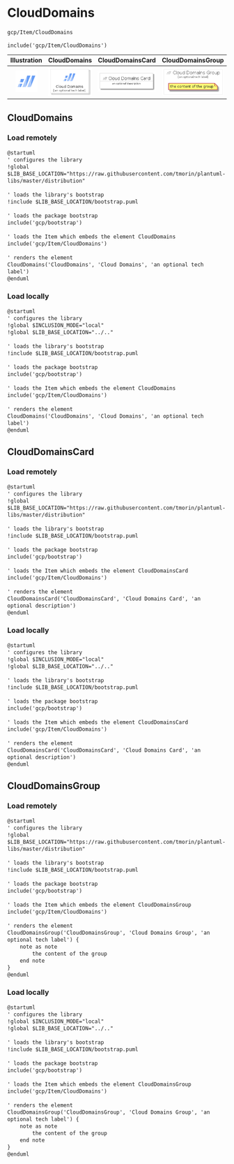 # CloudDomains


```text
gcp/Item/CloudDomains
```

```text
include('gcp/Item/CloudDomains')
```



| Illustration | CloudDomains | CloudDomainsCard | CloudDomainsGroup |
| :---: | :---: | :---: | :---: |
| ![illustration for Illustration](../../gcp/Item/CloudDomains.png) | ![illustration for CloudDomains](../../gcp/Item/CloudDomains.Local.png) | ![illustration for CloudDomainsCard](../../gcp/Item/CloudDomainsCard.Local.png) | ![illustration for CloudDomainsGroup](../../gcp/Item/CloudDomainsGroup.Local.png) |




## CloudDomains

### Load remotely
```plantuml
@startuml
' configures the library
!global $LIB_BASE_LOCATION="https://raw.githubusercontent.com/tmorin/plantuml-libs/master/distribution"

' loads the library's bootstrap
!include $LIB_BASE_LOCATION/bootstrap.puml

' loads the package bootstrap
include('gcp/bootstrap')

' loads the Item which embeds the element CloudDomains
include('gcp/Item/CloudDomains')

' renders the element
CloudDomains('CloudDomains', 'Cloud Domains', 'an optional tech label')
@enduml
```

### Load locally
```plantuml
@startuml
' configures the library
!global $INCLUSION_MODE="local"
!global $LIB_BASE_LOCATION="../.."

' loads the library's bootstrap
!include $LIB_BASE_LOCATION/bootstrap.puml

' loads the package bootstrap
include('gcp/bootstrap')

' loads the Item which embeds the element CloudDomains
include('gcp/Item/CloudDomains')

' renders the element
CloudDomains('CloudDomains', 'Cloud Domains', 'an optional tech label')
@enduml
```

## CloudDomainsCard

### Load remotely
```plantuml
@startuml
' configures the library
!global $LIB_BASE_LOCATION="https://raw.githubusercontent.com/tmorin/plantuml-libs/master/distribution"

' loads the library's bootstrap
!include $LIB_BASE_LOCATION/bootstrap.puml

' loads the package bootstrap
include('gcp/bootstrap')

' loads the Item which embeds the element CloudDomainsCard
include('gcp/Item/CloudDomains')

' renders the element
CloudDomainsCard('CloudDomainsCard', 'Cloud Domains Card', 'an optional description')
@enduml
```

### Load locally
```plantuml
@startuml
' configures the library
!global $INCLUSION_MODE="local"
!global $LIB_BASE_LOCATION="../.."

' loads the library's bootstrap
!include $LIB_BASE_LOCATION/bootstrap.puml

' loads the package bootstrap
include('gcp/bootstrap')

' loads the Item which embeds the element CloudDomainsCard
include('gcp/Item/CloudDomains')

' renders the element
CloudDomainsCard('CloudDomainsCard', 'Cloud Domains Card', 'an optional description')
@enduml
```

## CloudDomainsGroup

### Load remotely
```plantuml
@startuml
' configures the library
!global $LIB_BASE_LOCATION="https://raw.githubusercontent.com/tmorin/plantuml-libs/master/distribution"

' loads the library's bootstrap
!include $LIB_BASE_LOCATION/bootstrap.puml

' loads the package bootstrap
include('gcp/bootstrap')

' loads the Item which embeds the element CloudDomainsGroup
include('gcp/Item/CloudDomains')

' renders the element
CloudDomainsGroup('CloudDomainsGroup', 'Cloud Domains Group', 'an optional tech label') {
    note as note
        the content of the group
    end note
}
@enduml
```

### Load locally
```plantuml
@startuml
' configures the library
!global $INCLUSION_MODE="local"
!global $LIB_BASE_LOCATION="../.."

' loads the library's bootstrap
!include $LIB_BASE_LOCATION/bootstrap.puml

' loads the package bootstrap
include('gcp/bootstrap')

' loads the Item which embeds the element CloudDomainsGroup
include('gcp/Item/CloudDomains')

' renders the element
CloudDomainsGroup('CloudDomainsGroup', 'Cloud Domains Group', 'an optional tech label') {
    note as note
        the content of the group
    end note
}
@enduml
```

